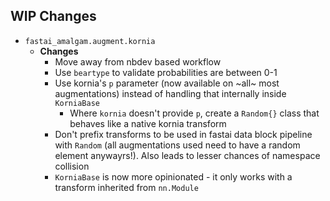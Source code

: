 ## WIP Changes

* `fastai_amalgam.augment.kornia`
  * **Changes**
    - Move away from nbdev based workflow
    - Use `beartype` to validate probabilities are between 0-1
    - Use kornia's `p` parameter (now available on ~all~ most augmentations) instead of handling that internally inside `KorniaBase`
      - Where `kornia` doesn't provide `p`, create a `Random{}` class that behaves like a native kornia transform
    - Don't prefix transforms to be used in fastai data block pipeline with `Random` (all augmentations used need to have a random element anywayrs!). Also leads to lesser chances of namespace collision
    - `KorniaBase` is now more opinionated - it only works with a transform inherited from `nn.Module`
